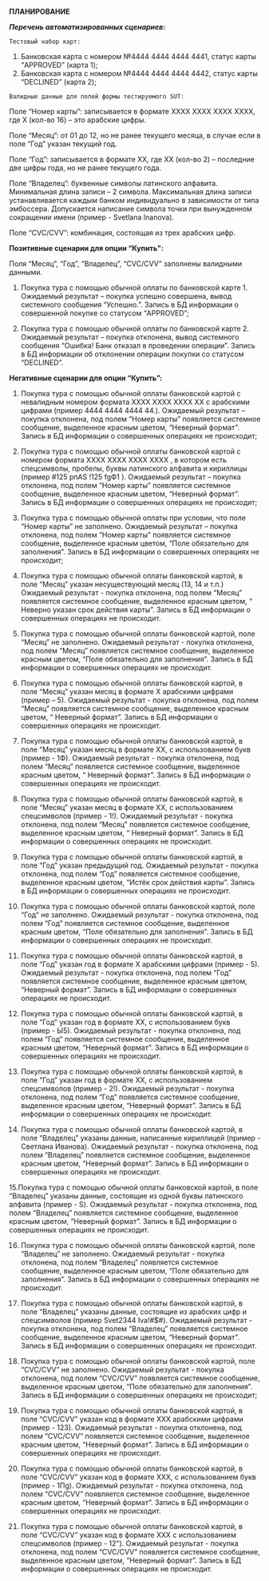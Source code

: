  **ПЛАНИРОВАНИЕ**
 
_**Перечень автоматизированных сценариев:**_

`Тестовый набор карт:`

1. Банковская карта с номером №4444 4444 4444 4441, статус карты “APPROVED” (карта 1);
2. Банковская карта с номером №4444 4444 4444 4442, статус карты “DECLINED” (карта 2);


  `Валидные данные для полей формы тестируемого SUT:`
  
Поле “Номер карты”: записывается в формате XXXX XXXX XXXX XXXX, где X (кол-во 16) – это арабские цифры.

Поле “Месяц”: от 01 до 12, но не ранее текущего месяца, в случае если в поле “Год” указан текущий год.

Поле “Год”: записывается в формате XX, где XX (кол-во 2) – последние две цифры года, но не ранее текущего года.

Поле “Владелец”: буквенные символы латинского алфавита. Минимальная длина записи – 2 символа. Максимальная длина записи устанавливается каждым банком индивидуально в зависимости от типа эмбоссера. Допускается написание символа точки при вынужденном сокращении имени (пример - Svetlana Inanova).

Поле “CVC/CVV”: комбинация, состоящая из трех арабских цифр.

 **Позитивные сценарии для опции “Купить":**
 
 Поля “Месяц”, “Год”, “Владелец”, “CVC/CVV” заполнены валидными данными.
1. Покупка тура с помощью обычной оплаты по банковской карте 1. 
Ожидаемый результат – покупка успешно совершена, вывод системного сообщения “Успешно.”. Запись в БД информации о совершенной покупке со статусом “APPROVED”;

2. Покупка тура с помощью обычной оплаты по банковской карте 2.
Ожидаемый результат – покупка отклонена, вывод системного сообщения “Ошибка! Банк отказал в проведении операции”. Запись в БД информации об отклонении операции покупки со статусом “DECLINED”.

 **Негативные сценарии для опции “Купить”:**
 
1. Покупка тура с помощью обычной оплаты банковской картой с невалидным номером формата XXXX XXXX XXXX XX с арабскими цифрами (пример 4444 4444 4444 44.). 
Ожидаемый результат – покупка отклонена, под полем “Номер карты” появляется системное сообщение, выделенное красным цветом, “Неверный формат”. Запись в БД информации о совершенных операциях не происходит;

2. Покупка тура с помощью обычной оплаты банковской картой с номером формата XXXX XXXX XXXX XXXX , в котором есть спецсимволы, пробелы, буквы латинского алфавита и кириллицы (пример  #125 рпAS !125 fgФ1 ). 
Ожидаемый результат – покупка отклонена, под полем “Номер карты” появляется системное сообщение, выделенное красным цветом, “Неверный формат”. Запись в БД информации о совершенных операциях не происходит;

3. Покупка тура с помощью обычной оплаты при условии, что поле “Номер карты” не заполнено. 
Ожидаемый результат – покупка отклонена, под полем “Номер карты” появляется системное сообщение, выделенное красным цветом, “Поле обязательно для заполнения”. Запись в БД информации о совершенных операциях не происходит;

4. Покупка тура с помощью обычной оплаты банковской картой, в поле “Месяц” указан несуществующий месяц (13, 14 и т.п.) Ожидаемый результат - покупка отклонена, под полем “Месяц” появляется системное сообщение, выделенное красным цветом, “ Неверно указан срок действия карты”. Запись в БД информации о совершенных операциях не происходит.

5. Покупка тура с помощью обычной оплаты банковской картой, поле “Месяц” не заполнено. 
Ожидаемый результат - покупка отклонена, под полем “Месяц” появляется системное сообщение, выделенное красным цветом, “Поле обязательно для заполнения”. Запись в БД информации о совершенных операциях не происходит.

6. Покупка тура с помощью обычной оплаты банковской картой, в поле “Месяц” указан месяц в формате X арабскими цифрами (пример – 5).
Ожидаемый результат - покупка отклонена, под полем “Месяц” появляется системное сообщение, выделенное красным цветом, “ Неверный формат”. Запись в БД информации о совершенных операциях не происходит.

7. Покупка тура с помощью обычной оплаты банковской картой, в поле “Месяц” указан месяц в формате XX, с использованием букв (пример - 1Ф).
Ожидаемый результат - покупка отклонена, под полем “Месяц” появляется системное сообщение, выделенное красным цветом, “ Неверный формат”. Запись в БД информации о совершенных операциях не происходит.

8. Покупка тура с помощью обычной оплаты банковской картой, в поле “Месяц” указан месяц в формате XX, с использованием спецсимволов (пример - 1!). 
Ожидаемый результат - покупка отклонена, под полем “Месяц” появляется системное сообщение, выделенное красным цветом, “ Неверный формат”. Запись в БД информации о совершенных операциях не происходит.

9. Покупка тура с помощью обычной оплаты банковской картой, в поле “Год” указан предыдущий год. 
Ожидаемый результат - покупка отклонена, под полем “Год” появляется системное сообщение, выделенное красным цветом, “Истёк срок действия карты”. Запись в БД информации о совершенных операциях не происходит.

10. Покупка тура с помощью обычной оплаты банковской картой, поле “Год” не заполнено. 
Ожидаемый результат - покупка отклонена, под полем “Год” появляется системное сообщение, выделенное красным цветом, “Поле обязательно для заполнения”. Запись в БД информации о совершенных операциях не происходит.

11. Покупка тура с помощью обычной оплаты банковской картой, в поле “Год” указан год в формате X арабскими цифрами (пример - 5). 
Ожидаемый результат - покупка отклонена, под полем “Год” появляется системное сообщение, выделенное красным цветом, “Неверный формат”. Запись в БД информации о совершенных операциях не происходит.

12. Покупка тура с помощью обычной оплаты банковской картой, в поле “Год” указан год в формате XX, с использованием букв (пример - Ы5). 
Ожидаемый результат - покупка отклонена, под полем “Год” появляется системное сообщение, выделенное красным цветом, “Неверный формат”. Запись в БД информации о совершенных операциях не происходит.

13. Покупка тура с помощью обычной оплаты банковской картой, в поле “Год” указан год в формате XX, с использованием спецсимволов (пример - 2!). 
Ожидаемый результат - покупка отклонена, под полем “Год” появляется системное сообщение, выделенное красным цветом, “Неверный формат”. Запись в БД информации о совершенных операциях не происходит.

14. Покупка тура с помощью обычной оплаты банковской картой, в поле “Владелец” указаны данные, написанные кириллицей (пример - Светлана Иванова). 
Ожидаемый результат - покупка отклонена, под полем “Владелец” появляется системное сообщение, выделенное красным цветом, “Неверный формат”. Запись в БД информации о совершенных операциях не происходит.

15.Покупка тура с помощью обычной оплаты банковской картой, в поле “Владелец” указаны данные, состоящие из одной буквы латинского алфавита (пример - S).
Ожидаемый результат - покупка отклонена, под полем “Владелец” появляется системное сообщение, выделенное красным цветом, “Неверный формат”. Запись в БД информации о совершенных операциях не происходит.

16. Покупка тура с помощью обычной оплаты банковской картой, поле “Владелец” не заполнено. 
Ожидаемый результат - покупка отклонена, под полем “Владелец” появляется системное сообщение, выделенное красным цветом, “Поле обязательно для заполнения”. Запись в БД информации о совершенных операциях не происходит.

17. Покупка тура с помощью обычной оплаты банковской картой, в поле “Владелец” указаны данные, состоящие из арабских цифр и спецсимволов (пример Svet2344 Iva!#$#).
Ожидаемый результат - покупка отклонена, под полем “Владелец” появляется системное сообщение, выделенное красным цветом, “Неверный формат”. Запись в БД информации о совершенных операциях не происходит.

18. Покупка тура с помощью обычной оплаты банковской картой, поле “CVC/CVV” не заполнено.
Ожидаемый результат - покупка отклонена, под полем “CVC/CVV” появляется системное сообщение, выделенное красным цветом, “Поле обязательно для заполнения”. Запись в БД информации о совершенных операциях не происходит;

19. Покупка тура с помощью обычной оплаты банковской картой, в поле “CVC/CVV” указан код в формате XXX  арабскими цифрами (пример - 123). 
Ожидаемый результат - покупка отклонена, под полем “CVC/CVV” появляется системное сообщение, выделенное красным цветом, “Неверный формат”. Запись в БД информации о совершенных операциях не происходит.

20. Покупка тура с помощью обычной оплаты банковской картой, в поле “CVC/CVV” указан код в формате XXX, с использованием букв  (пример - 1Пg). 
Ожидаемый результат - покупка отклонена, под полем “CVC/CVV” появляется системное сообщение, выделенное красным цветом, “Неверный формат”. Запись в БД информации о совершенных операциях не происходит.

21. Покупка тура с помощью обычной оплаты банковской картой, в поле “CVC/CVV” указан код в формате XXX с использованием спецсимволов  (пример - 12"). 
Ожидаемый результат - покупка отклонена, под полем “CVC/CVV” появляется системное сообщение, выделенное красным цветом, “Неверный формат”. Запись в БД информации о совершенных операциях не происходит.

